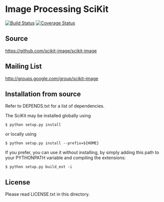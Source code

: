 Image Processing SciKit
=======================

[![Build Status](https://travis-ci.org/scikit-image/scikit-image.svg)](https://travis-ci.org/scikit-image/scikit-image)
[![Coverage Status](https://img.shields.io/coveralls/scikit-image/scikit-image.svg)](https://coveralls.io/r/scikit-image/scikit-image?branch=master)

Source
------
https://github.com/scikit-image/scikit-image

Mailing List
------------
http://groups.google.com/group/scikit-image

Installation from source
------------------------
Refer to DEPENDS.txt for a list of dependencies.

The SciKit may be installed globally using

    $ python setup.py install

or locally using

    $ python setup.py install --prefix=${HOME}

If you prefer, you can use it without installing, by simply adding
this path to your PYTHONPATH variable and compiling the extensions:

    $ python setup.py build_ext -i

License
-------
Please read LICENSE.txt in this directory.
